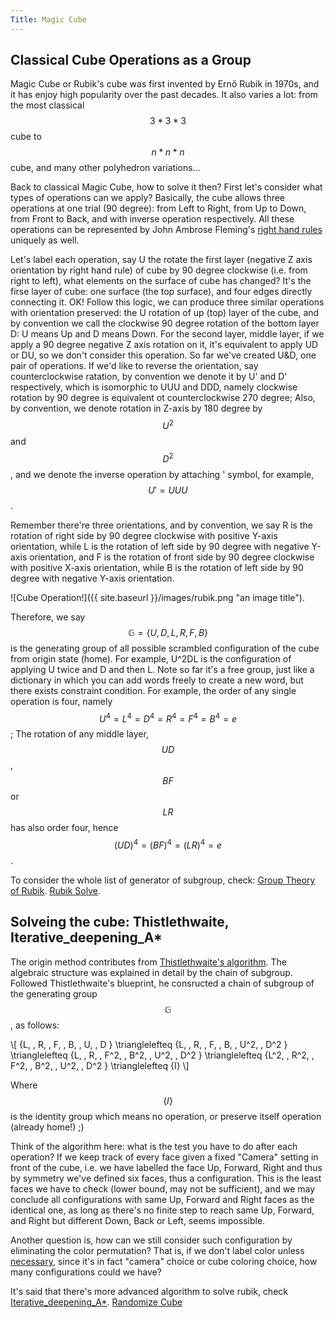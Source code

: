 ```yaml
---
Title: Magic Cube
---
```

<link rel="stylesheet" href="https://cdn.jsdelivr.net/npm/katex@0.15.1/dist/katex.min.css" integrity="sha384-R4558gYOUz8mP9YWpZJjofhk+zx0AS11p36HnD2ZKj/6JR5z27gSSULCNHIRReVs" crossorigin="anonymous">
<script defer src="https://cdn.jsdelivr.net/npm/katex@0.15.1/dist/katex.min.js" integrity="sha384-z1fJDqw8ZApjGO3/unPWUPsIymfsJmyrDVWC8Tv/a1HeOtGmkwNd/7xUS0Xcnvsx" crossorigin="anonymous"></script>
<script defer src="https://cdn.jsdelivr.net/npm/katex@0.15.1/dist/contrib/auto-render.min.js" integrity="sha384-+XBljXPPiv+OzfbB3cVmLHf4hdUFHlWNZN5spNQ7rmHTXpd7WvJum6fIACpNNfIR" crossorigin="anonymous"
    onload="renderMathInElement(document.body);"></script>
    
## Classical Cube Operations as a Group 
Magic Cube or Rubik's cube was first invented by Ernő Rubik in 1970s, and it has enjoy high popularity over the past decades. It also varies a lot: from the 
most classical $$3*3*3$$ cube to $$ n*n*n $$ cube, and many other polyhedron variations...

Back to classical Magic Cube, how to solve it then? First let's consider what types of operations can we apply? Basically, the cube allows three operations at one 
trial (90 degree): from Left to Right, from Up to Down, from Front to Back, and with inverse operation respectively. All these operations can be represented by John Ambrose Fleming's [right hand rules](https://en.wikipedia.org/wiki/John_Ambrose_Fleming) uniquely as well.

Let's label each operation, say U the rotate the first layer (negative Z axis orientation by right hand rule) of cube by 90 degree clockwise (i.e. from right to left), what elements on the surface of cube has changed? It's the firse layer of cube: one surface (the top surface), and four edges directly connecting it. OK!
Follow this logic, we can produce three similar operations with orientation preserved: the U rotation of up (top) layer of the cube, and by convention we call the 
clockwise 90 degree rotation of the bottom layer D: U means Up and D means Down. For the second layer, middle layer, if we apply a 90 degree negative Z axis rotation on it, it's equivalent to apply UD or DU, so we don't consider this operation. So far we've created U&D, one pair of operations. If we'd like to reverse the orientation, say counterclockwise ratation, by convention we denote it by U' and D' respectively, which is isomorphic to UUU and DDD, namely clockwise rotation by 90 degree is equivalent ot counterclockwise 270 degree; Also, by convention, we denote rotation in Z-axis by 180 degree by $$ U^2 $$ and $$ D^2 $$, and we denote the inverse operation by attaching ' symbol, for example, $$U' = UUU$$.

Remember there're three orientations, and by convention, we say R is the rotation of right side by 90 degree clockwise with positive Y-axis orientation, while L is the rotation of left side by 90 degree with negative Y-axis orientation, and F is the rotation of front side by 90 degree clockwise with positive X-axis orientation, while B is the rotation of left side by 90 degree with negative Y-axis orientation.

![Cube Operation!]({{ site.baseurl }}/images/rubik.png "an image title").

Therefore, we say $$\mathbb{G} = \{U, \, D, \, L, \, R, \, F, \, B \} $$ is the generating group of all possible scrambled configuration of the cube from origin state (home). For example, U^2DL is the configuration of applying U twice and D and then L. Note so far it's a free group, just like a dictionary in which you can add words freely to create a new word, but there exists constraint condition. For example, the order of any single operation is four, namely $$ U^4 = L^4 = D^4 = R^4 = F^4 = B^4 = e$$; The rotation of any middle layer, $$ UD $$, $$ BF $$ or $$ LR $$ has also order four, hence $$ (UD)^4 = (BF)^4 = (LR)^4 = e$$.   

To consider the whole list of generator of subgroup, check:
[Group Theory of Rubik](http://web.mit.edu/sp.268/www/2010/rubikSlides.pdf).
[Rubik Solve](http://www.geometer.org/rubik/group.pdf).

## Solveing the cube: Thistlethwaite, Iterative_deepening_A*

The origin method contributes from [Thistlethwaite's algorithm](https://www.jaapsch.net/puzzles/thistle.htm). The algebraic structure was explained in detail by the chain of subgroup. Followed Thistlethwaite's blueprint, he consructed a chain of subgroup of the generating group $$\mathbb{G}$$, as follows:

\\[ \{L, \, R, \, F, \, B, \, U, \, D \} \trianglelefteq \{L, \, R, \, F, \, B, \, U^2, \, D^2 \} \trianglelefteq 
\{L, \, R, \, F^2, \, B^2, \, U^2, \, D^2 \} \trianglelefteq \{L^2, \, R^2, \, F^2, \, B^2, \, U^2, \, D^2 \} \trianglelefteq 
\{I\} \\]

Where $$\{I\}$$ is the identity group which means no operation, or preserve itself operation (already home!) ;)

Think of the algorithm here: what is the test you have to do after each operation? If we keep track of every face given a fixed "Camera" setting in front of the cube, i.e. we have labelled the face Up, Forward, Right and thus by symmetry we've defined six faces, thus a configuration. This is the least faces we have to check (lower bound, may not be sufficient), and we may conclude all configurations with same Up, Forward and Right faces as the identical one, as long as there's no finite step to reach same Up, Forward, and Right but different Down, Back or Left, seems impossible.

Another question is, how can we still consider such configuration by eliminating the color permutation? That is, if we don't label color unless [necessary](https://en.wikipedia.org/wiki/Four_color_theorem), since it's in fact "camera" choice or cube coloring choice, how many configurations could we have? 

It's said that there's more advanced algorithm to solve rubik, check [Iterative_deepening_A*](https://www.diva-portal.org/smash/get/diva2:816583/FULLTEXT01.pdf).
[Randomize Cube](https://sites.google.com/site/mistergudmundsen/programming)
